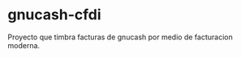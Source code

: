 gnucash-cfdi
============

Proyecto que timbra facturas de gnucash por medio de facturacion moderna.
